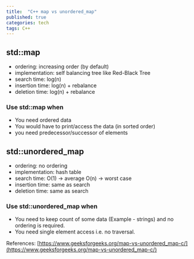 ```yaml
---
title:  "C++ map vs unordered_map"
published: true
categories: tech
tags: C++
---
```


## std::map

- ordering: increasing order (by default)
- implementation: self balancing tree like Red-Black Tree
- search time: log(n)
- insertion time: log(n) + rebalance
- deletion time: log(n) + rebalance

### Use std::map when

- You need ordered data
- You would have to print/access the data (in sorted order)
- you need predecessor/successor of elements

## std::unordered_map

- ordering: no ordering
- implementation: hash table
- search time: O(1) -> average O(n) -> worst case
- insertion time: same as search
- deletion time: same as search

### Use std::unordered_map when

- You need to keep count of some data (Example - strings) and no ordering is required.
- You need single element access i.e. no traversal.

References: [https://www.geeksforgeeks.org/map-vs-unordered_map-c/](https://www.geeksforgeeks.org/map-vs-unordered_map-c/)
